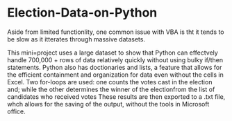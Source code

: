 # Election-Data-on-Python
Aside from limited functionlity, one common issue with VBA is tht it tends to be slow as it itterates through massive datasets. 

This mini=project uses a large dataset to show that Python can effectvely handle 700,000 + rows of data relatively quickly without using bulky if/then  
statements. Python also has doctionaries and lists, a feature that allows for the efficient containment and organization for data even without the cells in Excel. Two for-loops are used: one counts the votes cast in the election and; while the other determines the winner of the electionfrom the list of candidates who received votes
 These results are then exported to a .txt file, whch allows for the saving of the output, without the tools in Microsoft office. 
